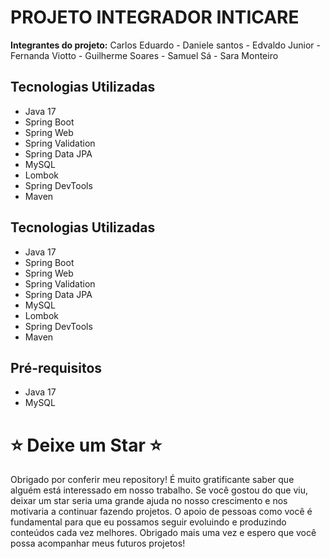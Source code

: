 # PROJETO INTEGRADOR INTICARE

**Integrantes do projeto:** Carlos Eduardo - Daniele santos - Edvaldo Junior - Fernanda Viotto - Guilherme Soares - Samuel Sá - Sara Monteiro  



## Tecnologias Utilizadas

- Java 17
- Spring Boot
- Spring Web
- Spring Validation
- Spring Data JPA
- MySQL
- Lombok
- Spring DevTools
- Maven

## Tecnologias Utilizadas

- Java 17
- Spring Boot
- Spring Web
- Spring Validation
- Spring Data JPA
- MySQL
- Lombok
- Spring DevTools
- Maven

## Pré-requisitos

- Java 17
- MySQL

# ⭐️ **Deixe um Star** ⭐️



Obrigado por conferir meu repository! É muito gratificante saber que alguém está interessado em nosso trabalho. Se você gostou do que viu, deixar um star seria uma grande ajuda no nosso crescimento e nos motivaria a continuar fazendo projetos. O apoio de pessoas como você é fundamental para que eu possamos seguir evoluindo e produzindo conteúdos cada vez melhores. Obrigado mais uma vez e espero que você possa acompanhar meus futuros projetos!

